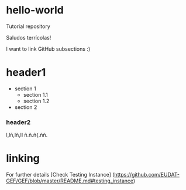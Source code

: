 # hello-world
Tutorial repository

Saludos terrícolas!

I want to link GitHub subsections :)


# header1

  
  * section 1
    * section 1.1
    * section 1.2
  * section 2

### header2

l,lñ,lñ,ll
ñ.ñ.ñ{.ññ.


# linking

For further details [Check Testing Instance] (https://github.com/EUDAT-GEF/GEF/blob/master/README.md#testing_instance)

